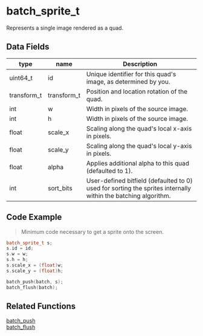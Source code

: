 # batch_sprite_t

Represents a single image rendered as a quad.

## Data Fields

type | name | Description
--- | --- | ---
uint64_t | id | Unique identifier for this quad's image, as determined by you.
transform_t | transform_t | Position and location rotation of the quad.
int | w | Width in pixels of the source image.
int | h | Width in pixels of the source image.
float | scale_x | Scaling along the quad's local x-axis in pixels.
float | scale_y | Scaling along the quad's local y-axis in pixels.
float | alpha | Applies additional alpha to this quad (defaulted to 1).
int | sort_bits | User-defined bitfield (defaulted to 0) used for sorting the sprites internally within the batching algorithm.

## Code Example

> Minimum code necessary to get a sprite onto the screen.

```cpp
batch_sprite_t s;
s.id = id;
s.w = w;
s.h = h;
s.scale_x = (float)w;
s.scale_y = (float)h;

batch_push(batch, s);
batch_flush(batch);
```

## Related Functions

[batch_push](https://github.com/RandyGaul/cute_framework/tree/master/docs/graphics/batch/batch_push.md)  
[batch_flush](https://github.com/RandyGaul/cute_framework/tree/master/docs/graphics/batch/batch_flush.md)  
